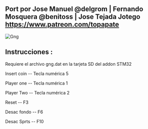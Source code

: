 ## Port por Jose Manuel @delgrom | Fernando Mosquera @benitoss | Jose Tejada Jotego https://www.patreon.com/topapate
![Gng](https://user-images.githubusercontent.com/31018768/70318513-881f6380-1820-11ea-9b02-4da83773d88d.jpg)


## Instrucciones :

Requiere el archivo gng.dat en la tarjeta SD del addon STM32

Insert coin -- Tecla numérica 5 

Player one  -- Tecla numérica 1

Player Two  -- Tecla numérica 2

Reset       -- F3

Desac fondo -- F6

Desac Sprts -- F10

